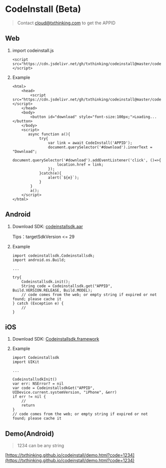 # CodeInstall (Beta)

> Contact cloud@txthinking.com to get the APPID

## Web

1. import codeinstall.js

    ```
    <script src="https://cdn.jsdelivr.net/gh/txthinking/codeinstall@master/codeinstall.js"></script>
    ```

2. Example

    ```
    <html>
        <head>
            <script src="https://cdn.jsdelivr.net/gh/txthinking/codeinstall@master/codeinstall.js"></script>
        </head>
        <body>
            <button id="download" style="font-size:100px;">Loading...</button>
        </body>
        <script>
           async function a(){
                try{
                    var link = await CodeInstall('APPID');
                    document.querySelector('#download').innerText = "Download";
                    document.querySelector('#download').addEventListener('click', ()=>{
                        location.href = link;
                    });
                }catch(e){
                    alert(`${e}`);
                }
            }
            a();
        </script>
    </html>
    ```

## Android

1. Download SDK: [codeinstallsdk.aar](codeinstallsdk.aar)

    Tips：targetSdkVersion <= 29

2. Example

    ```
    import codeinstallsdk.Codeinstallsdk;
    import android.os.Build;

    ...

    try{
        Codeinstallsdk.init();
        String code = Codeinstallsdk.get("APPID", Build.VERSION.RELEASE, Build.MODEL);
        // code comes from the web; or empty string if expired or not found; please cache it
    } catch (Exception e) {
        //
    }

    ```

## iOS

1. Download SDK: [Codeinstallsdk.framework](Codeinstallsdk.framework.zip)

2. Example

    ```
    import Codeinstallsdk
    import UIKit

    ...

    CodeinstallsdkInit()
    var err: NSError? = nil
    var code = CodeinstallsdkGet("APPID", UIDevice.current.systemVersion, "iPhone", &err)
    if err != nil {
        //
        return
    }
    // code comes from the web; or empty string if expired or not found; please cache it
    ```

## Demo(Android)

> 1234 can be any string

[https://txthinking.github.io/codeinstall/demo.html?code=1234](https://txthinking.github.io/codeinstall/demo.html?code=1234)
